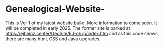 # Genealogical-Website-

This is Ver 1 of my latest website build. More information to come soon. It will be completed in early 2025. The former site is parked at https://ejheinz.center/GedSite/EJ-o/up/index.htm and as this code shows, there are many html, CSS and Java upgrades. 